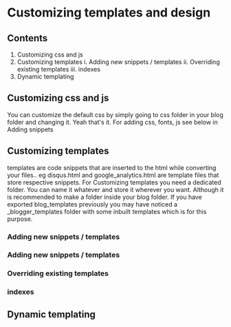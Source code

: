 # Customizing templates and design

## Contents
1. Customizing css and js
2. Customizing templates
    i. Adding new snippets / templates
    ii. Overriding existing templates
    iii. indexes
3. Dynamic templating

## Customizing css and js
You can customize the default css by simply going to css folder in your blog folder and changing it. Yeah that's it. For adding css, fonts, js see below in Adding snippets

## Customizing templates
templates are code snippets that are inserted to the html while converting your files.. eg disqus.html and google_analytics.html are template files that store respective snippets.
For Customizing templates you need a dedicated folder. You can name it whatever and store it wherever you want. Although it is recommended to make a folder inside your blog folder.
If you have exported blog_templates previously you may have noticed a \_blogger\_templates folder with some inbuilt templates which is for this purpose.

### Adding new snippets / templates

### Adding new snippets / templates

### Overriding existing templates

### indexes

## Dynamic templating

